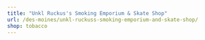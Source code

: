 ```yaml
---
title: "Unkl Ruckus's Smoking Emporium & Skate Shop"
url: /des-moines/unkl-ruckuss-smoking-emporium-and-skate-shop/
shop: tobacco
---
```

